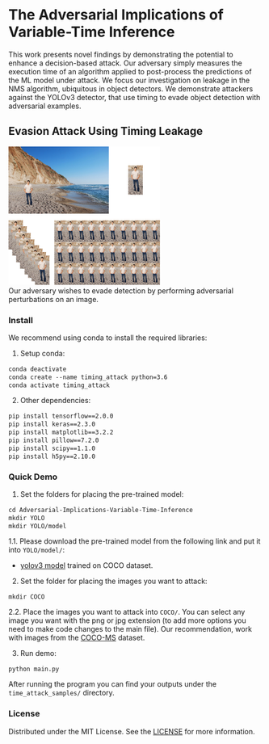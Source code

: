 # The Adversarial Implications of Variable-Time Inference
<!-- This project contains the implementation of our ??? 2023 paper [link](https://www.google.com).<br/> -->
This work presents novel findings by demonstrating the potential to enhance a decision-based attack.
Our adversary simply measures the execution time of an algorithm applied to post-process the predictions of the ML model under attack.
We focus our investigation on leakage in the NMS algorithm, ubiquitous in object detectors. We demonstrate attackers against the YOLOv3 detector, that use timing to evade object detection with adversarial examples.
## Evasion Attack Using Timing Leakage
<img src="https://github.com/dudi709/Adversarial-Implications-Variable-Time-Inference/blob/main/doc/algo.png" width="300">
<br/>
Our adversary wishes to evade detection by performing adversarial perturbations on an image.

### Install

We recommend using conda to install the required libraries:
<br/>
1. Setup conda:
```
conda deactivate
conda create --name timing_attack python=3.6
conda activate timing_attack
```
2. Other dependencies:
```
pip install tensorflow==2.0.0
pip install keras==2.3.0
pip install matplotlib==3.2.2
pip install pillow==7.2.0
pip install scipy==1.1.0
pip install h5py==2.10.0
```

### Quick Demo

1. Set the folders for placing the pre-trained model:
```
cd Adversarial-Implications-Variable-Time-Inference
mkdir YOLO
mkdir YOLO/model
```
1.1. Please download the pre-trained model from the following link and put it into `YOLO/model/`:
- [yolov3 model](https://drive.google.com/file/d/19XC9ujio7AwpT52tcWiUmaoxoDWdjrQw/view?usp=sharing) trained on COCO dataset.

2. Set the folder for placing the images you want to attack:
```
mkdir COCO
```
2.2. Place the images you want to attack into `COCO/`. You can select any image you want with the png or jpg extension (to add more options you need to make code changes to the main file). Our recommendation, work with images from the [COCO-MS](https://cocodataset.org/#download) dataset.

3. Run demo:
```
python main.py
```
After running the program you can find your outputs under the `time_attack_samples/` directory.

<!-- ### Citation
If you find the project useful for your research, please cite the following:
```
@article{???,
  title={The Adversarial Implications of Variable-Time Inference},
  author={????},
  journal={????},
  year={???}
}
``` -->

### License
Distributed under the MIT License. See the [LICENSE](/LICENSE.txt) for more information.
